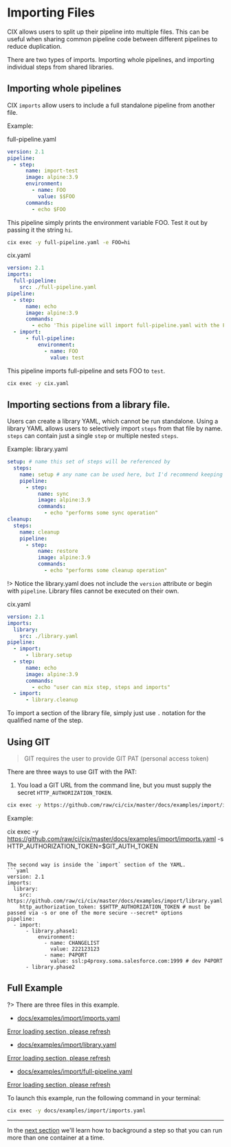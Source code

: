 # Importing Files

CIX allows users to split up their pipeline into multiple files. This can be useful when sharing common pipeline code between different pipelines to reduce duplication.

There are two types of imports. Importing whole pipelines, and importing individual steps from shared libraries.

## Importing whole pipelines

CIX `imports` allow users to include a full standalone pipeline from another file.

Example:

full-pipeline.yaml
```yaml
version: 2.1
pipeline:
  - step:
      name: import-test
      image: alpine:3.9
      environment:
        - name: FOO
          value: $$FOO
      commands:
        - echo $FOO
```
This pipeline simply prints the environment variable FOO. Test it out by passing it the string `hi`.
```sh
cix exec -y full-pipeline.yaml -e FOO=hi
```

cix.yaml
```yaml
version: 2.1
imports:
  full-pipeline:
    src: ./full-pipeline.yaml
pipeline:
  - step:
      name: echo
      image: alpine:3.9
      commands:
        - echo 'This pipeline will import full-pipeline.yaml with the FOO environment variable set to "test"'
  - import:
      - full-pipeline:
          environment:
            - name: FOO
              value: test
```
This pipeline imports full-pipeline and sets FOO to `test`.
```sh
cix exec -y cix.yaml
```

## Importing sections from a library file.

Users can create a library YAML, which cannot be run standalone. Using a library YAML allows users to selectively import `steps` from that file by name. `steps` can contain just a single `step` or multiple nested `steps`.

Example:
 library.yaml
```yaml
setup: # name this set of steps will be referenced by
  steps:
    name: setup # any name can be used here, but I'd recommend keeping them the same for sanity purposes
    pipeline:
      - step:
          name: sync
          image: alpine:3.9
          commands:
            - echo "performs some sync operation"
cleanup:
  steps:
    name: cleanup
    pipeline:
      - step:
          name: restore
          image: alpine:3.9
          commands:
            - echo "performs some cleanup operation"
```
!> Notice the library.yaml does not include the `version` attribute or begin with `pipeline`. Library files cannot be executed on their own.

cix.yaml
```yaml
version: 2.1
imports:
  library:
    src: ./library.yaml
pipeline:
  - import:
      - library.setup
  - step:
      name: echo
      image: alpine:3.9
      commands:
        - echo "user can mix step, steps and imports"
  - import:
      - library.cleanup
```
To import a section of the library file, simply just use `.` notation for the qualified name of the step.

## Using GIT

> GIT requires the user to provide GIT PAT (personal access token)

There are three ways to use GIT with the PAT:

1. You load a GIT URL from the command line, but you must supply the secret `HTTP_AUTHORIZATION_TOKEN`.
```sh
cix exec -y https://github.com/raw/ci/cix/master/docs/examples/import/imports.yaml --secret-prompt HTTP_AUTHORIZATION_TOKEN
```
Example:

cix exec -y https://github.com/raw/ci/cix/master/docs/examples/import/imports.yaml -s HTTP_AUTHORIZATION_TOKEN=$GIT_AUTH_TOKEN
```

The second way is inside the `import` section of the YAML.
```yaml
version: 2.1
imports:
  library:
    src: https://github.com/raw/ci/cix/master/docs/examples/import/library.yaml
    http_authorization_token: $$HTTP_AUTHORIZATION_TOKEN # must be passed via -s or one of the more secure --secret* options
pipeline:
  - import:
      - library.phase1:
          environment:
            - name: CHANGELIST
              value: 222123123
            - name: P4PORT
              value: ssl:p4proxy.soma.salesforce.com:1999 # dev P4PORT
      - library.phase2
```

## Full Example

?> There are three files in this example.

* [docs/examples/import/imports.yaml](https://github.com/salesforce/cix/blob/master/docs/examples/import/imports.yaml) 

[Error loading section, please refresh](../examples/import/imports.yaml ':include :type=code')

* [docs/examples/import/library.yaml](https://github.com/salesforce/cix/blob/master/docs/examples/import/library.yaml) 

[Error loading section, please refresh](../examples/import/full-pipeline.yaml ':include :type=code')

* [docs/examples/import/full-pipeline.yaml](https://github.com/salesforce/cix/blob/master/docs/examples/import/full-pipeline.yaml) 

[Error loading section, please refresh](../examples/import/library.yaml ':include :type=code')

To launch this example, run the following command in your terminal:

```bash
cix exec -y docs/examples/import/imports.yaml
```
---

In the [next section](tutorials/background.md) we'll learn how to background a step so that you can run more than one container at a time.

